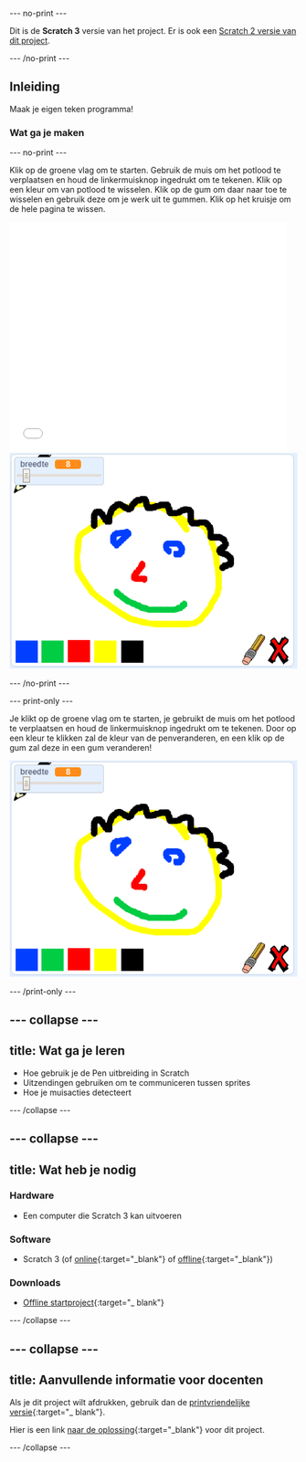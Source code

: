 --- no-print ---

Dit is de **Scratch 3** versie van het project. Er is ook een [Scratch 2 versie van dit project](https://projects.raspberrypi.org/nl-NL/projects/paint-box-scratch2).

--- /no-print ---

## Inleiding

Maak je eigen teken programma!

### Wat ga je maken

--- no-print --- 

Klik op de groene vlag om te starten. Gebruik de muis om het potlood te verplaatsen en houd de linkermuisknop ingedrukt om te tekenen. Klik op een kleur om van potlood te wisselen. Klik op de gum om daar naar toe te wisselen en gebruik deze om je werk uit te gummen. Klik op het kruisje om de hele pagina te wissen.

<div class="scratch-preview">
  <iframe allowtransparency="true" width="485" height="402" src="//scratch.mit.edu/projects/embed/267243161/?autostart=false" frameborder="0" scrolling="no"></iframe>
  <img src="images/showcase.png">
</div>

--- /no-print ---

--- print-only --- 

Je klikt op de groene vlag om te starten, je gebruikt de muis om het potlood te verplaatsen en houd de linkermuisknop ingedrukt om te tekenen. Door op een kleur te klikken zal de kleur van de penveranderen, en een klik op de gum zal deze in een gum veranderen!

![showcase](images/showcase.png) 

--- /print-only ---

--- collapse ---
---
title: Wat ga je leren
---

+ Hoe gebruik je de Pen uitbreiding in Scratch
+ Uitzendingen gebruiken om te communiceren tussen sprites
+ Hoe je muisacties detecteert 

--- /collapse ---

--- collapse ---
---
title: Wat heb je nodig
---

### Hardware

+ Een computer die Scratch 3 kan uitvoeren

### Software

+ Scratch 3 (of [online](http://rpf.io/scratchon){:target="_blank"} of [offline](http://rpf.io/scratchoff){:target="_blank"})

### Downloads

+ [Offline startproject](http://rpf.io/p/nl-NL/paint-box-go){:target="_ blank"}

--- /collapse ---

--- collapse ---
---
title: Aanvullende informatie voor docenten
---

Als je dit project wilt afdrukken, gebruik dan de [printvriendelijke versie](https://projects.raspberrypi.org/nl-NL/projects/paint-box/print){:target="_ blank"}.

Hier is een link [naar de oplossing](http://rpf.io/p/nl-NL/paint-box-get){:target="_blank"} voor dit project. 

--- /collapse ---